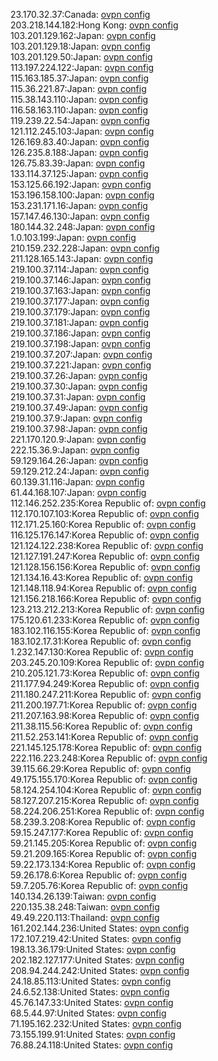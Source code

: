 23.170.32.37:Canada: [ovpn config](vpn/23_170_32_37.ovpn)  
203.218.144.182:Hong Kong: [ovpn config](vpn/203_218_144_182.ovpn)  
103.201.129.162:Japan: [ovpn config](vpn/103_201_129_162.ovpn)  
103.201.129.18:Japan: [ovpn config](vpn/103_201_129_18.ovpn)  
103.201.129.50:Japan: [ovpn config](vpn/103_201_129_50.ovpn)  
113.197.224.122:Japan: [ovpn config](vpn/113_197_224_122.ovpn)  
115.163.185.37:Japan: [ovpn config](vpn/115_163_185_37.ovpn)  
115.36.221.87:Japan: [ovpn config](vpn/115_36_221_87.ovpn)  
115.38.143.110:Japan: [ovpn config](vpn/115_38_143_110.ovpn)  
116.58.163.110:Japan: [ovpn config](vpn/116_58_163_110.ovpn)  
119.239.22.54:Japan: [ovpn config](vpn/119_239_22_54.ovpn)  
121.112.245.103:Japan: [ovpn config](vpn/121_112_245_103.ovpn)  
126.169.83.40:Japan: [ovpn config](vpn/126_169_83_40.ovpn)  
126.235.8.188:Japan: [ovpn config](vpn/126_235_8_188.ovpn)  
126.75.83.39:Japan: [ovpn config](vpn/126_75_83_39.ovpn)  
133.114.37.125:Japan: [ovpn config](vpn/133_114_37_125.ovpn)  
153.125.66.192:Japan: [ovpn config](vpn/153_125_66_192.ovpn)  
153.196.158.100:Japan: [ovpn config](vpn/153_196_158_100.ovpn)  
153.231.171.16:Japan: [ovpn config](vpn/153_231_171_16.ovpn)  
157.147.46.130:Japan: [ovpn config](vpn/157_147_46_130.ovpn)  
180.144.32.248:Japan: [ovpn config](vpn/180_144_32_248.ovpn)  
1.0.103.199:Japan: [ovpn config](vpn/1_0_103_199.ovpn)  
210.159.232.228:Japan: [ovpn config](vpn/210_159_232_228.ovpn)  
211.128.165.143:Japan: [ovpn config](vpn/211_128_165_143.ovpn)  
219.100.37.114:Japan: [ovpn config](vpn/219_100_37_114.ovpn)  
219.100.37.146:Japan: [ovpn config](vpn/219_100_37_146.ovpn)  
219.100.37.163:Japan: [ovpn config](vpn/219_100_37_163.ovpn)  
219.100.37.177:Japan: [ovpn config](vpn/219_100_37_177.ovpn)  
219.100.37.179:Japan: [ovpn config](vpn/219_100_37_179.ovpn)  
219.100.37.181:Japan: [ovpn config](vpn/219_100_37_181.ovpn)  
219.100.37.186:Japan: [ovpn config](vpn/219_100_37_186.ovpn)  
219.100.37.198:Japan: [ovpn config](vpn/219_100_37_198.ovpn)  
219.100.37.207:Japan: [ovpn config](vpn/219_100_37_207.ovpn)  
219.100.37.221:Japan: [ovpn config](vpn/219_100_37_221.ovpn)  
219.100.37.26:Japan: [ovpn config](vpn/219_100_37_26.ovpn)  
219.100.37.30:Japan: [ovpn config](vpn/219_100_37_30.ovpn)  
219.100.37.31:Japan: [ovpn config](vpn/219_100_37_31.ovpn)  
219.100.37.49:Japan: [ovpn config](vpn/219_100_37_49.ovpn)  
219.100.37.9:Japan: [ovpn config](vpn/219_100_37_9.ovpn)  
219.100.37.98:Japan: [ovpn config](vpn/219_100_37_98.ovpn)  
221.170.120.9:Japan: [ovpn config](vpn/221_170_120_9.ovpn)  
222.15.36.9:Japan: [ovpn config](vpn/222_15_36_9.ovpn)  
59.129.164.26:Japan: [ovpn config](vpn/59_129_164_26.ovpn)  
59.129.212.24:Japan: [ovpn config](vpn/59_129_212_24.ovpn)  
60.139.31.116:Japan: [ovpn config](vpn/60_139_31_116.ovpn)  
61.44.168.107:Japan: [ovpn config](vpn/61_44_168_107.ovpn)  
112.146.252.235:Korea Republic of: [ovpn config](vpn/112_146_252_235.ovpn)  
112.170.107.103:Korea Republic of: [ovpn config](vpn/112_170_107_103.ovpn)  
112.171.25.160:Korea Republic of: [ovpn config](vpn/112_171_25_160.ovpn)  
116.125.176.147:Korea Republic of: [ovpn config](vpn/116_125_176_147.ovpn)  
121.124.122.238:Korea Republic of: [ovpn config](vpn/121_124_122_238.ovpn)  
121.127.191.247:Korea Republic of: [ovpn config](vpn/121_127_191_247.ovpn)  
121.128.156.156:Korea Republic of: [ovpn config](vpn/121_128_156_156.ovpn)  
121.134.16.43:Korea Republic of: [ovpn config](vpn/121_134_16_43.ovpn)  
121.148.118.94:Korea Republic of: [ovpn config](vpn/121_148_118_94.ovpn)  
121.156.218.166:Korea Republic of: [ovpn config](vpn/121_156_218_166.ovpn)  
123.213.212.213:Korea Republic of: [ovpn config](vpn/123_213_212_213.ovpn)  
175.120.61.233:Korea Republic of: [ovpn config](vpn/175_120_61_233.ovpn)  
183.102.116.155:Korea Republic of: [ovpn config](vpn/183_102_116_155.ovpn)  
183.102.17.31:Korea Republic of: [ovpn config](vpn/183_102_17_31.ovpn)  
1.232.147.130:Korea Republic of: [ovpn config](vpn/1_232_147_130.ovpn)  
203.245.20.109:Korea Republic of: [ovpn config](vpn/203_245_20_109.ovpn)  
210.205.121.73:Korea Republic of: [ovpn config](vpn/210_205_121_73.ovpn)  
211.177.94.249:Korea Republic of: [ovpn config](vpn/211_177_94_249.ovpn)  
211.180.247.211:Korea Republic of: [ovpn config](vpn/211_180_247_211.ovpn)  
211.200.197.71:Korea Republic of: [ovpn config](vpn/211_200_197_71.ovpn)  
211.207.163.98:Korea Republic of: [ovpn config](vpn/211_207_163_98.ovpn)  
211.38.115.56:Korea Republic of: [ovpn config](vpn/211_38_115_56.ovpn)  
211.52.253.141:Korea Republic of: [ovpn config](vpn/211_52_253_141.ovpn)  
221.145.125.178:Korea Republic of: [ovpn config](vpn/221_145_125_178.ovpn)  
222.116.223.248:Korea Republic of: [ovpn config](vpn/222_116_223_248.ovpn)  
39.115.66.29:Korea Republic of: [ovpn config](vpn/39_115_66_29.ovpn)  
49.175.155.170:Korea Republic of: [ovpn config](vpn/49_175_155_170.ovpn)  
58.124.254.104:Korea Republic of: [ovpn config](vpn/58_124_254_104.ovpn)  
58.127.207.215:Korea Republic of: [ovpn config](vpn/58_127_207_215.ovpn)  
58.224.206.251:Korea Republic of: [ovpn config](vpn/58_224_206_251.ovpn)  
58.239.3.208:Korea Republic of: [ovpn config](vpn/58_239_3_208.ovpn)  
59.15.247.177:Korea Republic of: [ovpn config](vpn/59_15_247_177.ovpn)  
59.21.145.205:Korea Republic of: [ovpn config](vpn/59_21_145_205.ovpn)  
59.21.209.165:Korea Republic of: [ovpn config](vpn/59_21_209_165.ovpn)  
59.22.173.134:Korea Republic of: [ovpn config](vpn/59_22_173_134.ovpn)  
59.26.178.6:Korea Republic of: [ovpn config](vpn/59_26_178_6.ovpn)  
59.7.205.76:Korea Republic of: [ovpn config](vpn/59_7_205_76.ovpn)  
140.134.26.139:Taiwan: [ovpn config](vpn/140_134_26_139.ovpn)  
220.135.38.248:Taiwan: [ovpn config](vpn/220_135_38_248.ovpn)  
49.49.220.113:Thailand: [ovpn config](vpn/49_49_220_113.ovpn)  
161.202.144.236:United States: [ovpn config](vpn/161_202_144_236.ovpn)  
172.107.219.42:United States: [ovpn config](vpn/172_107_219_42.ovpn)  
198.13.36.179:United States: [ovpn config](vpn/198_13_36_179.ovpn)  
202.182.127.177:United States: [ovpn config](vpn/202_182_127_177.ovpn)  
208.94.244.242:United States: [ovpn config](vpn/208_94_244_242.ovpn)  
24.18.85.113:United States: [ovpn config](vpn/24_18_85_113.ovpn)  
24.6.52.138:United States: [ovpn config](vpn/24_6_52_138.ovpn)  
45.76.147.33:United States: [ovpn config](vpn/45_76_147_33.ovpn)  
68.5.44.97:United States: [ovpn config](vpn/68_5_44_97.ovpn)  
71.195.162.232:United States: [ovpn config](vpn/71_195_162_232.ovpn)  
73.155.199.91:United States: [ovpn config](vpn/73_155_199_91.ovpn)  
76.88.24.118:United States: [ovpn config](vpn/76_88_24_118.ovpn)  
